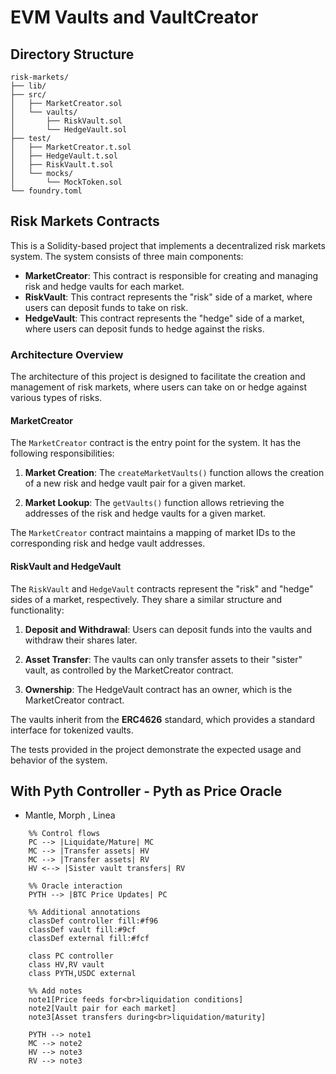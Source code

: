 # EVM Vaults and VaultCreator

## Directory Structure

```
risk-markets/
├── lib/
├── src/
│   ├── MarketCreator.sol
│   └── vaults/
│       ├── RiskVault.sol
│       └── HedgeVault.sol
├── test/
│   ├── MarketCreator.t.sol
│   ├── HedgeVault.t.sol 
│   ├── RiskVault.t.sol
│   └── mocks/
│       └── MockToken.sol
└── foundry.toml
```

## Risk Markets Contracts

This is a Solidity-based project that implements a decentralized risk markets system. The system consists of three main components:

* **MarketCreator**: This contract is responsible for creating and managing risk and hedge vaults for each market.
* **RiskVault**: This contract represents the "risk" side of a market, where users can deposit funds to take on risk.
* **HedgeVault**: This contract represents the "hedge" side of a market, where users can deposit funds to hedge against the risks.

### Architecture Overview

The architecture of this project is designed to facilitate the creation and management of risk markets, where users can take on or hedge against various types of risks.

#### MarketCreator

The `MarketCreator` contract is the entry point for the system. It has the following responsibilities:

1. **Market Creation**: The `createMarketVaults()` function allows the creation of a new risk and hedge vault pair for a given market.

2. **Market Lookup**: The `getVaults()` function allows retrieving the addresses of the risk and hedge vaults for a given market.

The `MarketCreator` contract maintains a mapping of market IDs to the corresponding risk and hedge vault addresses.

#### RiskVault and HedgeVault

The `RiskVault` and `HedgeVault` contracts represent the "risk" and "hedge" sides of a market, respectively. They share a similar structure and functionality:

1. **Deposit and Withdrawal**: Users can deposit funds into the vaults and withdraw their shares later.

2. **Asset Transfer**: The vaults can only transfer assets to their "sister" vault, as controlled by the MarketCreator contract.

3. **Ownership**: The HedgeVault contract has an owner, which is the MarketCreator contract.

The vaults inherit from the **ERC4626** standard, which provides a standard interface for tokenized vaults.

The tests provided in the project demonstrate the expected usage and behavior of the system.


## With Pyth Controller - Pyth as Price Oracle
- Mantle, Morph , Linea 

```mermaid
    %% Control flows
    PC --> |Liquidate/Mature| MC
    MC --> |Transfer assets| HV
    MC --> |Transfer assets| RV
    HV <--> |Sister vault transfers| RV
    
    %% Oracle interaction
    PYTH --> |BTC Price Updates| PC
    
    %% Additional annotations
    classDef controller fill:#f96
    classDef vault fill:#9cf
    classDef external fill:#fcf
    
    class PC controller
    class HV,RV vault
    class PYTH,USDC external
    
    %% Add notes
    note1[Price feeds for<br>liquidation conditions]
    note2[Vault pair for each market]
    note3[Asset transfers during<br>liquidation/maturity]
    
    PYTH --> note1
    MC --> note2
    HV --> note3
    RV --> note3
   ``` 
